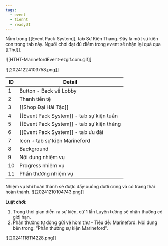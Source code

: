 ```yaml
---
tags:
  - event
  - tiennt
  - readyUI
---
```

Nằm trong [[Event Pack System]], tab Sự Kiện Tháng. Đây là một sự kiện con trong tab này.
Người chơi đạt đủ điểm trong event sẽ nhận lại quà qua [[Thư]].

![[HTHT-MarinefordEvent-ezgif.com.gif]]

![[20241224103758.png]]

| ID  | Detail                                    |
| --- | ----------------------------------------- |
| 1   | Button - Back về Lobby                    |
| 2   | Thanh tiền tệ                             |
| 3   | [[Shop Đại Hải Tặc]]                      |
| 4   | [[Event Pack System]] - tab sự kiện tuần  |
| 5   | [[Event Pack System]] - tab sự kiện tháng |
| 6   | [[Event Pack System]] - tab ưu đãi        |
| 7   | Icon + tab sự kiện Marineford             |
| 8   | Background                                |
| 9   | Nội dung nhiệm vụ                         |
| 10  | Progress nhiệm vụ                         |
| 11  | Phần thưởng nhiệm vụ                      |

Nhiệm vụ khi hoàn thành sẽ được đẩy xuống dưới cùng và có trạng thái hoàn thành.
![[20241210104743.png]]

**Luật chơi:**
1. Trong thời gian diễn ra sự kiện, cứ 1 lần Luyện tướng sẽ nhận thưởng có giới hạn.
3. Phần thưởng tự động gửi về hòm thư - Tiêu đề: Marineford. Nội dung bên trong: "Phần thưởng sự kiện Marineford".

![[20241118114228.png]]